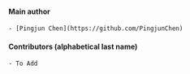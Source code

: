 #### Main author

    - [Pingjun Chen](https://github.com/PingjunChen)

#### Contributors (alphabetical last name)

    - To Add
